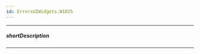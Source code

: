 ```yaml
---
id: ErrorsUIWidgets.W1025
---
```

---
##### shortDescription
<!-- Description goes here -->

---
<!-- Description goes here -->